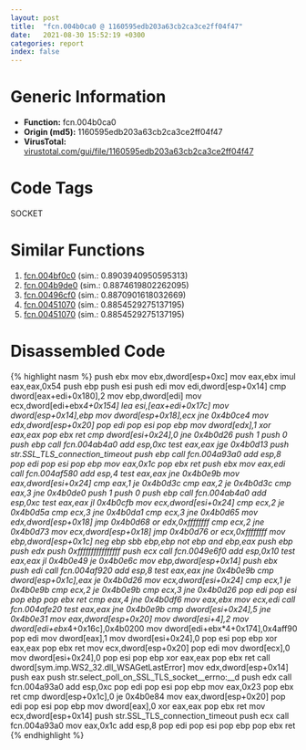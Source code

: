 ```yaml
---
layout: post
title:  "fcn.004b0ca0 @ 1160595edb203a63cb2ca3ce2ff04f47"
date:   2021-08-30 15:52:19 +0300
categories: report
index: false
---
```


# Generic Information
- **Function:** fcn.004b0ca0
- **Origin (md5):** 1160595edb203a63cb2ca3ce2ff04f47
- **VirusTotal:** [virustotal.com/gui/file/1160595edb203a63cb2ca3ce2ff04f47][virustotal_ref]

# Code Tags
<span class="tag" id="SOCKET">SOCKET</span>


# Similar Functions

1. [fcn.004bf0c0][similar_1_ref] (sim.: 0.8903940950595313)
2. [fcn.004b9de0][similar_2_ref] (sim.: 0.8874619802262095)
3. [fcn.00496cf0][similar_3_ref] (sim.: 0.8870901618032669)
4. [fcn.00451070][similar_4_ref] (sim.: 0.8854529275137195)
5. [fcn.00451070][similar_5_ref] (sim.: 0.8854529275137195)


# Disassembled Code

{% highlight nasm %}
push ebx
mov ebx,dword[esp+0xc]
mov eax,ebx
imul eax,eax,0x54
push ebp
push esi
push edi
mov edi,dword[esp+0x14]
cmp dword[eax+edi+0x180],2
mov ebp,dword[edi]
mov ecx,dword[edi+ebx*4+0x154]
lea esi,[eax+edi+0x17c]
mov dword[esp+0x14],ebp
mov dword[esp+0x18],ecx
jne 0x4b0ce4
mov edx,dword[esp+0x20]
pop edi
pop esi
pop ebp
mov dword[edx],1
xor eax,eax
pop ebx
ret 
cmp dword[esi+0x24],0
jne 0x4b0d26
push 1
push 0
push ebp
call fcn.004ab4a0
add esp,0xc
test eax,eax
jge 0x4b0d13
push str.SSL_TLS_connection_timeout
push ebp
call fcn.004a93a0
add esp,8
pop edi
pop esi
pop ebp
mov eax,0x1c
pop ebx
ret 
push ebx
mov eax,edi
call fcn.004af580
add esp,4
test eax,eax
jne 0x4b0e9b
mov eax,dword[esi+0x24]
cmp eax,1
je 0x4b0d3c
cmp eax,2
je 0x4b0d3c
cmp eax,3
jne 0x4b0de0
push 1
push 0
push ebp
call fcn.004ab4a0
add esp,0xc
test eax,eax
jl 0x4b0cfb
mov ecx,dword[esi+0x24]
cmp ecx,2
je 0x4b0d5a
cmp ecx,3
jne 0x4b0da1
cmp ecx,3
jne 0x4b0d65
mov edx,dword[esp+0x18]
jmp 0x4b0d68
or edx,0xffffffff
cmp ecx,2
jne 0x4b0d73
mov ecx,dword[esp+0x18]
jmp 0x4b0d76
or ecx,0xffffffff
mov ebp,dword[esp+0x1c]
neg ebp
sbb ebp,ebp
not ebp
and ebp,eax
push ebp
push edx
push 0xffffffffffffffff
push ecx
call fcn.0049e6f0
add esp,0x10
test eax,eax
jl 0x4b0e49
je 0x4b0e6c
mov ebp,dword[esp+0x14]
push ebx
push edi
call fcn.004af920
add esp,8
test eax,eax
jne 0x4b0e9b
cmp dword[esp+0x1c],eax
je 0x4b0d26
mov ecx,dword[esi+0x24]
cmp ecx,1
je 0x4b0e9b
cmp ecx,2
je 0x4b0e9b
cmp ecx,3
jne 0x4b0d26
pop edi
pop esi
pop ebp
pop ebx
ret 
cmp eax,4
jne 0x4b0df6
mov eax,ebx
mov ecx,edi
call fcn.004afe20
test eax,eax
jne 0x4b0e9b
cmp dword[esi+0x24],5
jne 0x4b0e31
mov eax,dword[esp+0x20]
mov dword[esi+4],2
mov dword[edi+ebx*4+0x16c],0x4b0200
mov dword[edi+ebx*4+0x174],0x4aff90
pop edi
mov dword[eax],1
mov dword[esi+0x24],0
pop esi
pop ebp
xor eax,eax
pop ebx
ret 
mov ecx,dword[esp+0x20]
pop edi
mov dword[ecx],0
mov dword[esi+0x24],0
pop esi
pop ebp
xor eax,eax
pop ebx
ret 
call dword[sym.imp.WS2_32.dll_WSAGetLastError]
mov edx,dword[esp+0x14]
push eax
push str.select_poll_on_SSL_TLS_socket__errno:__d
push edx
call fcn.004a93a0
add esp,0xc
pop edi
pop esi
pop ebp
mov eax,0x23
pop ebx
ret 
cmp dword[esp+0x1c],0
je 0x4b0e84
mov eax,dword[esp+0x20]
pop edi
pop esi
pop ebp
mov dword[eax],0
xor eax,eax
pop ebx
ret 
mov ecx,dword[esp+0x14]
push str.SSL_TLS_connection_timeout
push ecx
call fcn.004a93a0
mov eax,0x1c
add esp,8
pop edi
pop esi
pop ebp
pop ebx
ret 
{% endhighlight %}


[similar_1_ref]: /report/fcn.004bf0c0@1160595edb203a63cb2ca3ce2ff04f47
[similar_2_ref]: /report/fcn.004b9de0@1160595edb203a63cb2ca3ce2ff04f47
[similar_3_ref]: /report/fcn.00496cf0@be7fba7cc724acf4ae2900d99e0fc9c3
[similar_4_ref]: /report/fcn.00451070@ec199daf84c7d2c754bb8d013dd4880e
[similar_5_ref]: /report/fcn.00451070@4fe6510221c33bf023f6abed461fc13f
[virustotal_ref]: https://www.virustotal.com/gui/file/1160595edb203a63cb2ca3ce2ff04f47